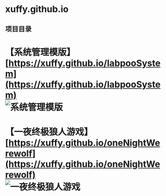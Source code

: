 xuffy.github.io
== 

项目目录
-----------------------------------
【系统管理模版】[https://xuffy.github.io/labpooSystem](https://xuffy.github.io/labpooSystem)<br /> 
![系统管理模版](https://xuffy.github.io/labpooSystem.png)
===================================  
【一夜终极狼人游戏】[https://xuffy.github.io/oneNightWerewolf](https://xuffy.github.io/oneNightWerewolf)<br />
![一夜终极狼人游戏](https://xuffy.github.io/oneNightWerewolf.png)
===================================  
